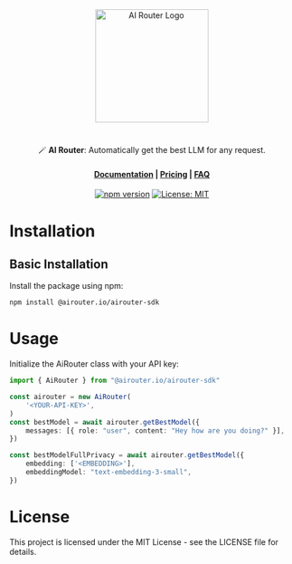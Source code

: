 <div align="center">

<a href="https://airouter.io" target="_blank">
    <picture>
        <source media="(prefers-color-scheme: dark)" srcset="https://airouter.io/assets/images/logo-w.png" style="max-width: 100%; width: 200px; margin-bottom: 20px">
        <img alt="AI Router Logo" src="https://airouter.io/assets/images/logo.png" width="200px">
    </picture>
</a>

#

🪄 **AI Router**: Automatically get the best LLM for any request.

<h4>

[Documentation](https://airouter.io/docs) | [Pricing](https://airouter.io/pricing) | [FAQ](https://airouter.io/faq)

</h4>

[![npm version](https://badge.fury.io/js/@airouter.io%2Fairouter-sdk.svg)](https://www.npmjs.com/package/airouter-sdk)
[![License: MIT](https://img.shields.io/badge/License-MIT-yellow.svg)](https://opensource.org/licenses/MIT)

</div>

# Installation

## Basic Installation

Install the package using npm:

```sh
npm install @airouter.io/airouter-sdk
```

# Usage

Initialize the AiRouter class with your API key:

```ts
import { AiRouter } from "@airouter.io/airouter-sdk"

const airouter = new AiRouter(
    '<YOUR-API-KEY>',
)
const bestModel = await airouter.getBestModel({
    messages: [{ role: "user", content: "Hey how are you doing?" }],
})

const bestModelFullPrivacy = await airouter.getBestModel({
    embedding: ['<EMBEDDING>'],
    embeddingModel: "text-embedding-3-small",
})
```

# License
This project is licensed under the MIT License - see the LICENSE file for details.
